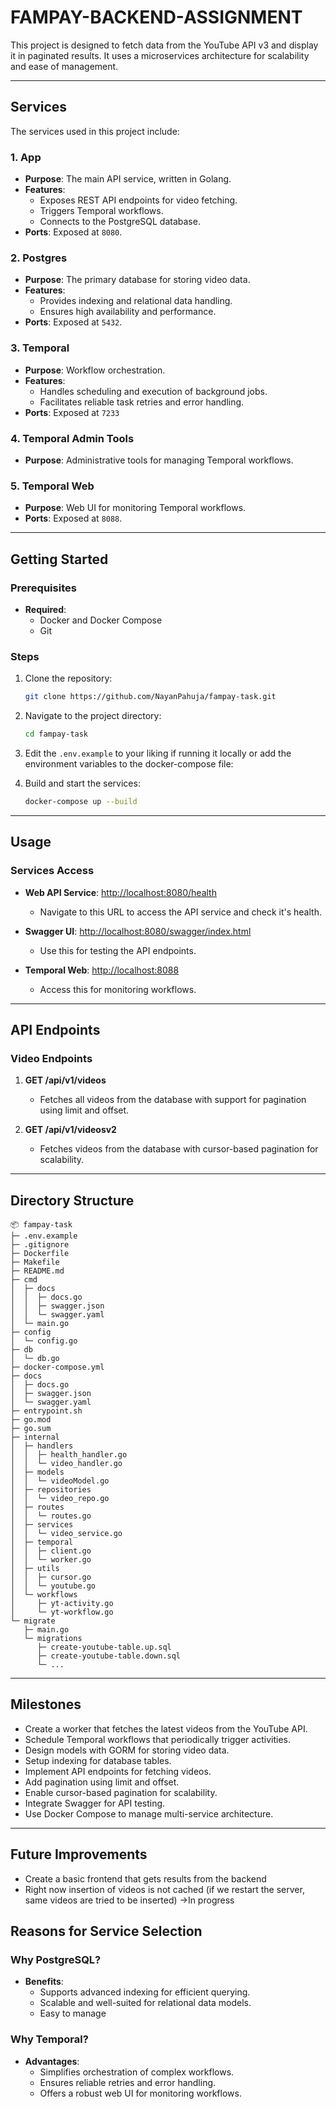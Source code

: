 # FAMPAY-BACKEND-ASSIGNMENT

This project is designed to fetch data from the YouTube API v3 and display it in paginated results. It uses a microservices architecture for scalability and ease of management.

---

## Services

The services used in this project include:

### 1. **App**
- **Purpose**: The main API service, written in Golang.
- **Features**:
  - Exposes REST API endpoints for video fetching.
  - Triggers Temporal workflows.
  - Connects to the PostgreSQL database.
- **Ports**: Exposed at `8080`.

### 2. **Postgres**
- **Purpose**: The primary database for storing video data.
- **Features**:
  - Provides indexing and relational data handling.
  - Ensures high availability and performance.
- **Ports**: Exposed at `5432`.

### 3. **Temporal**
- **Purpose**: Workflow orchestration.
- **Features**:
  - Handles scheduling and execution of background jobs.
  - Facilitates reliable task retries and error handling.
- **Ports**: Exposed at `7233`

### 4. **Temporal Admin Tools**
- **Purpose**: Administrative tools for managing Temporal workflows.

### 5. **Temporal Web**
- **Purpose**: Web UI for monitoring Temporal workflows.
- **Ports**: Exposed at `8088`.

---

## Getting Started

### Prerequisites
- **Required**:
  - Docker and Docker Compose
  - Git

### Steps

1. Clone the repository:
   ```bash
   git clone https://github.com/NayanPahuja/fampay-task.git
   ```

2. Navigate to the project directory:
   ```bash
   cd fampay-task
   ```
3. Edit the `.env.example` to your liking if running it locally or add the environment variables to the docker-compose file:

4. Build and start the services:
   ```bash
   docker-compose up --build 
   ```

---

## Usage

### Services Access

- **Web API Service**: [http://localhost:8080/health](http://localhost:8080)
  - Navigate to this URL to access the API service and check it's health.

- **Swagger UI**: [http://localhost:8080/swagger/index.html](http://localhost:8080/swagger/index.html)
  - Use this for testing the API endpoints.

- **Temporal Web**: [http://localhost:8088](http://localhost:8088)
  - Access this for monitoring workflows.

---

## API Endpoints

### Video Endpoints

1. **GET /api/v1/videos**
   - Fetches all videos from the database with support for pagination using limit and offset.

2. **GET /api/v1/videosv2**
   - Fetches videos from the database with cursor-based pagination for scalability.

---

## Directory Structure

```plaintext
📦 fampay-task
├─ .env.example
├─ .gitignore
├─ Dockerfile
├─ Makefile
├─ README.md
├─ cmd
│  ├─ docs
│  │  ├─ docs.go
│  │  ├─ swagger.json
│  │  └─ swagger.yaml
│  └─ main.go
├─ config
│  └─ config.go
├─ db
│  └─ db.go
├─ docker-compose.yml
├─ docs
│  ├─ docs.go
│  ├─ swagger.json
│  └─ swagger.yaml
├─ entrypoint.sh
├─ go.mod
├─ go.sum
├─ internal
│  ├─ handlers
│  │  ├─ health_handler.go
│  │  └─ video_handler.go
│  ├─ models
│  │  └─ videoModel.go
│  ├─ repositories
│  │  └─ video_repo.go
│  ├─ routes
│  │  └─ routes.go
│  ├─ services
│  │  └─ video_service.go
│  ├─ temporal
│  │  ├─ client.go
│  │  └─ worker.go
│  ├─ utils
│  │  ├─ cursor.go
│  │  └─ youtube.go
│  └─ workflows
│     ├─ yt-activity.go
│     └─ yt-workflow.go
└─ migrate
   ├─ main.go
   └─ migrations
      ├─ create-youtube-table.up.sql
      ├─ create-youtube-table.down.sql
      └─ ...
```

---

## Milestones

-  Create a worker that fetches the latest videos from the YouTube API.
-  Schedule Temporal workflows that periodically trigger activities.
-  Design models with GORM for storing video data.
-  Setup indexing for database tables.
-  Implement API endpoints for fetching videos.
-  Add pagination using limit and offset.
-  Enable cursor-based pagination for scalability.
-  Integrate Swagger for API testing.
-  Use Docker Compose to manage multi-service architecture.
---

## Future Improvements
- Create a basic frontend that gets results from the backend
- Right now insertion of videos is not cached (if we restart the server, same videos are tried to be inserted) ->In progress

## Reasons for Service Selection

### Why PostgreSQL?
- **Benefits**:
  - Supports advanced indexing for efficient querying.
  - Scalable and well-suited for relational data models.
  - Easy to manage

### Why Temporal?
- **Advantages**:
  - Simplifies orchestration of complex workflows.
  - Ensures reliable retries and error handling.
  - Offers a robust web UI for monitoring workflows.

